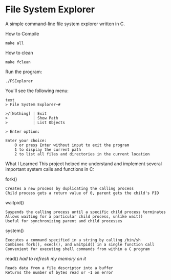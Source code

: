 # File System Explorer
A simple command-line file system explorer written in C.

How to Compile

    make all

How to clean

    make fclean

Run the program:

    ./FSExplorer


You'll see the following menu:

    text
    > File System Explorer~#

    >/[Nothing] | Exit
    >           | Show Path
    >           | List Objects

    > Enter option:

    Enter your choice:
        0 or press Enter without input to exit the program
        1 to display the current path
        2 to list all files and directories in the current location

What I Learned
This project helped me understand and implement several important system calls and functions in C:

fork()

    Creates a new process by duplicating the calling process
    Child process gets a return value of 0, parent gets the child's PID

waitpid()

    Suspends the calling process until a specific child process terminates
    Allows waiting for a particular child process, unlike wait()
    Useful for synchronizing parent and child processes

system()

    Executes a command specified in a string by calling /bin/sh
    Combines fork(), execl(), and waitpid() in a single function call
    Convenient for executing shell commands from within a C program

read() *had to refresh my memory on it*

    Reads data from a file descriptor into a buffer
    Returns the number of bytes read or -1 on error
